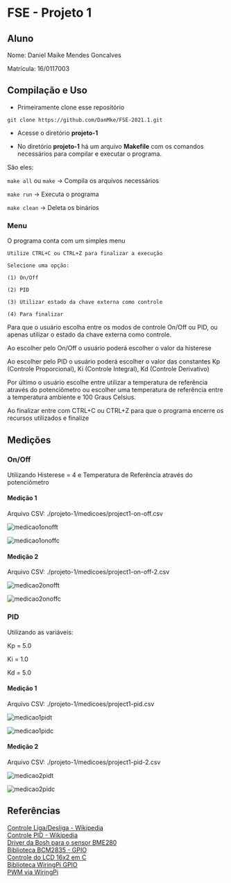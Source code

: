 # FSE - Projeto 1

## Aluno

Nome: Daniel Maike Mendes Goncalves

Matrícula: 16/0117003

## Compilação e Uso

- Primeiramente clone esse repositório

```git clone https://github.com/DanMke/FSE-2021.1.git```

- Acesse o diretório **projeto-1**

- No diretório **projeto-1** há um arquivo **Makefile** com os comandos necessários para compilar e executar o programa. 

São eles:

```make all``` ou ```make``` -> Compila os arquivos necessários

```make run``` -> Executa o programa

```make clean``` -> Deleta os binários

### Menu

O programa conta com um simples menu

```
Utilize CTRL+C ou CTRL+Z para finalizar a execução

Selecione uma opção:

(1) On/Off

(2) PID

(3) Utilizar estado da chave externa como controle

(4) Para finalizar
```

Para que o usuário escolha entre os modos de controle On/Off ou PID, ou apenas utilizar o estado da chave externa como controle.

Ao escolher pelo On/Off o usuário poderá escolher o valor da histerese

Ao escolher pelo PID o usuário poderá escolher o valor das constantes Kp (Controle Proporcional), Ki (Controle Integral), Kd (Controle Derivativo)

Por último o usuário escolhe entre utilizar a temperatura de referência através do potenciômetro ou escolher uma temperatura de referência entre a temperatura ambiente e 100 Graus Celsius.

Ao finalizar entre com CTRL+C ou CTRL+Z para que o programa encerre os recursos utilizados e finalize

## Medições

### On/Off

Utilizando Histerese = 4 e Temperatura de Referência através do potenciômetro

#### Medição 1

Arquivo CSV: ./projeto-1/medicoes/project1-on-off.csv

![medicao1onofft](./medicoes/medicao1onofft.png)

![medicao1onoffc](./medicoes/medicao1onoffc.png)

#### Medição 2

Arquivo CSV: ./projeto-1/medicoes/project1-on-off-2.csv

![medicao2onofft](./medicoes/medicao2onofft.png)

![medicao2onoffc](./medicoes/medicao2onoffc.png)

### PID

Utilizando as variáveis:

Kp = 5.0

Ki = 1.0

Kd = 5.0

#### Medição 1

Arquivo CSV: ./projeto-1/medicoes/project1-pid.csv

![medicao1pidt](./medicoes/medicao1pidt.png)

![medicao1pidc](./medicoes/medicao1pidc.png)

#### Medição 2

Arquivo CSV: ./projeto-1/medicoes/project1-pid-2.csv

![medicao2pidt](./medicoes/medicao2pidt.png)

![medicao2pidc](./medicoes/medicao2pidc.png)

## Referências

[Controle Liga/Desliga - Wikipedia](https://pt.wikipedia.org/wiki/Controle_liga-desliga)  
[Controle PID - Wikipedia](https://pt.wikipedia.org/wiki/Controlador_proporcional_integral_derivativo)  
[Driver da Bosh para o sensor BME280](https://github.com/BoschSensortec/BME280_driver)  
[Biblioteca BCM2835 - GPIO](http://www.airspayce.com/mikem/bcm2835/)  
[Controle do LCD 16x2 em C](http://www.bristolwatch.com/rpi/i2clcd.htm)  
[Biblioteca WiringPi GPIO](http://wiringpi.com)  
[PWM via WiringPi](https://www.electronicwings.com/raspberry-pi/raspberry-pi-pwm-generation-using-python-and-c)

